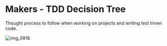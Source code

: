 # Makers - TDD Decision Tree

Thought process to follow when working on projects and writing test triven code.


![img_0816](https://user-images.githubusercontent.com/39650017/44002173-93a187b6-9e36-11e8-9c3a-cf2a5a22fc1d.jpg)

